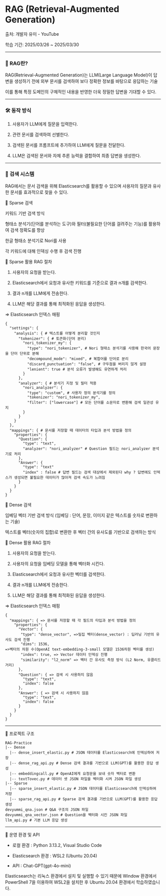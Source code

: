 # RAG (Retrieval-Augmented Generation)

출처: 개발자 유미 - YouTube

학습 기간: 2025/03/26 ~ 2025/03/30

---

### 📌 RAG란?

RAG(Retrieval-Augmented Generation)는 LLM(Large Language Model)이 답변을 생성하기 전에 외부 문서를 검색하여 보다 정확한 정보를 바탕으로 응답하는 기술

이를 통해 특정 도메인의 구체적인 내용을 반영한 더욱 정밀한 답변을 기대할 수 있다.

---

### 🛠️ 동작 방식

1. 사용자가 LLM에게 질문을 입력한다.

2. 관련 문서를 검색하여 선별한다.

3. 검색된 문서를 프롬프트에 추가하여 LLM에게 질문을 전달한다.

4. LLM은 검색된 문서와 자체 추론 능력을 결합하여 최종 답변을 생성한다. 

---

### 🔎 검색 시스템

RAG에서는 문서 검색을 위해 Elasticsearch를 활용할 수 있으며 사용자의 질문과 유사한 문서를 효과적으로 찾을 수 있다.

🔹 Sparse 검색

키워드 기반 검색 방식

형태소 분석기(단어를 분석하는 도구)와 필터(불필요한 단어를 걸려주는 기능)를 활용하여 검색 정확도를 향상

한글 형태소 분석기로 Nori를 사용

각 키워드에 대해 인덱싱 수행 후 검색 진행

🔹 Sparse 활용 RAG 절차 

1. 사용자의 요청을 받는다.

2. Elasticsearch에서 요청과 유사한 키워드를 기준으로 결과 n개를 검색한다.

3. 결과 n개를 LLM에게 전송한다.

4. LLM은 해당 결과를 통해 최적화된 응답을 생성한다. 

=> Elasticsearch 인덱스 매핑
```
{
  "settings": { 
    "analysis": { # 텍스트를 어떻게 분리할 것인지 
      "tokenizer": { # 토큰화(단어 분리)
        "nori_tokenizer_my": { 
          "type": "nori_tokenizer", # Nori 형태소 분석기를 사용해 한국어 문장을 단어 단위로 분해 
          "decompound_mode": "mixed", # 복합어를 단어로 분리  
          "discard_punctuation": "false", # 구두점을 버리지 않게 설정 
          "lenient": true # 분석 오류가 발생해도 유연하게 처리 
        }
      },
      "analyzer": { # 분석기 지정 및 필터 적용 
        "nori_analyzer": {
          "type": "custom", # 사용자 정의 분석기를 정의
          "tokenizer": "nori_tokenizer_my", 
          "filter": ["lowercase"] # 모든 단어를 소문자로 변환해 검색 일관성 유지 
        }
      }
    }
  },
  "mappings": { # 문서를 저장할 때 데이터의 타입과 분석 방법을 정의 
    "properties": { 
      "Question": {
        "type": "text",
        "analyzer": "nori_analyzer" # Question 필드는 nori_analyzer 분석기로 처리
      },
      "Answer": {
        "type": "text"
        "index" : false # 답변 필드는 검색 대상에서 제외된다 why ? 답변에도 인덱스가 생성되면 불필요한 데이터가 많아져 검색 속도가 느려짐 
      }
    }
  }
}
```

🔹 Dense 검색

임베딩 벡터 기반 검색 방식 (임베딩 : 단어, 문장, 이미지 같은 텍스트를 숫자로 변환하는 기술)

텍스트를 벡터(숫자의 집합)로 변환한 후 벡터 간의 유사도를 기반으로 검색하는 방식 

🔹 Dense 활용 RAG 절차 

1. 사용자의 요청을 받는다.

2. 사용자의 요청을 임베딩 모델을 통해 벡터화 시킨다.

3. Elasticsearch에서 요청과 유사한 벡터를 검색한다.

4. 결과 n개를 LLM에게 전송한다.

5. LLM은 해당 결과를 통해 최적화된 응답을 생성한다. 

=> Elasticsearch 인덱스 매핑
```
{
  "mappings": { => 문서를 저장할 때 각 필드의 타입과 분석 방법을 정의
    "properties": {
      "Vector": { 
       "type": "dense_vector", =>밀집 벡터(dense_vector) : 딥러닝 기반의 유사도 검색 진행
       "dims": 1536,
=>벡터의 차원 수(OpenAI text-embedding-3-small 모델은 1536차원 벡터를 생성)
       "index": true, => Vector 데이터 인덱싱 진행
       "similarity": "l2_norm" => 벡터 간 유사도 측정 방식 (L2 Norm, 유클리드 거리)
      },
      "Question": { => 검색 시 사용하지 않음
        "type": "text",
        "index": false
      },
      "Answer": { => 검색 시 사용하지 않음
        "type": "text",
        "index": false
      }
    }
  }
}
```

--- 

📂 프로젝트 구조

```
RAG-Practice
|-- Dense
  |-- dense_insert_elastic.py # JSON 데이터를 Elasticsearch에 인덱싱하여 저장
  |-- dense_rag_api.py # Dense 검색 결과를 기반으로 LLM(GPT)를 활용한 응답 생성
  |-- embeddingcall.py # OpenAI에게 요청문을 보내 숫자 벡터로 변환
  |-- textTovec.py # 데이터 셋 JSON 파일을 벡터화 시켜 JSON 파일 생성
|-- Sparse
  │-- sparse_insert_elastic.py # JSON 데이터를 Elasticsearch에 인덱싱하여 저장
  │-- sparse_rag_api.py # Sparse 검색 결과를 기반으로 LLM(GPT)를 활용한 응답 생성
devyummi_qna.json # Q&A 구조의 JSON 파일
devyummi_qna_vector.json # Question을 벡터화 시킨 JSON 파일
llm_api.py # 기본 LLM 응답 생성
```

---

🚀 운영 환경 및 API

- 로컬 환경 : Python 3.13.2, Visual Studio Code

- Elasticsearch 환경 : WSL2 (Ubuntu 20.04)

- API : Chat-GPT(gpt-4o-mini)

Elasticsearch는 리눅스 환경에서 설치 및 실행할 수 있기 때문에 Window 환경에서 PowerShell 7을 이용하여 WSL2을 설치한 후 Ubuntu 20.04 환경에서 학습하였습니다. 




  
   
